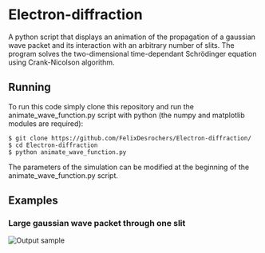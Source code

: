 # Electron-diffraction

A python script that displays an animation of the propagation of a gaussian wave packet and its interaction with an arbitrary number of slits. The program solves the two-dimensional time-dependant Schrödinger equation using Crank-Nicolson algorithm.

## Running

To run this code simply clone this repository and run the animate_wave_function.py script with python (the numpy and matplotlib modules are required):
 
```
$ git clone https://github.com/FelixDesrochers/Electron-diffraction/
$ cd Electron-diffraction
$ python animate_wave_function.py 
```

The parameters of the simulation can be modified at the beginning of the animate_wave_function.py script. 

## Examples

### Large gaussian wave packet through one slit

![Output sample](https://github.com/FelixDesrochers/Electron-diffraction/tree/raw/master/animation/2D_2slits_dx008_dt0005_yf10.gif)
